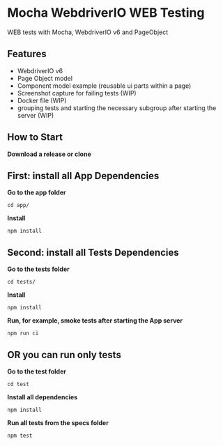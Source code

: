 Mocha WebdriverIO WEB Testing
====================
WEB tests with Mocha, WebdriverIO v6 and PageObject

## Features
- WebdriverIO v6
- Page Object model
- Component model example (reusable ui parts within a page)
- Screenshot capture for failing tests (WIP)
- Docker file (WIP)
- grouping tests and starting the necessary subgroup after starting the server (WIP)

## How to Start

**Download a release or clone**

## First: install all App Dependencies

**Go to the app folder**

```cd app/```

**Install**

```npm install```

## Second: install all Tests Dependencies
**Go to the tests folder**

```cd tests/```

**Install**

```npm install```

**Run, for example, smoke tests after starting the App server**

```npm run ci```

## OR you can run only tests

**Go to the test folder**

```cd test```

**Install all dependencies**

```npm install```

**Run all tests from the specs folder**

```npm test```